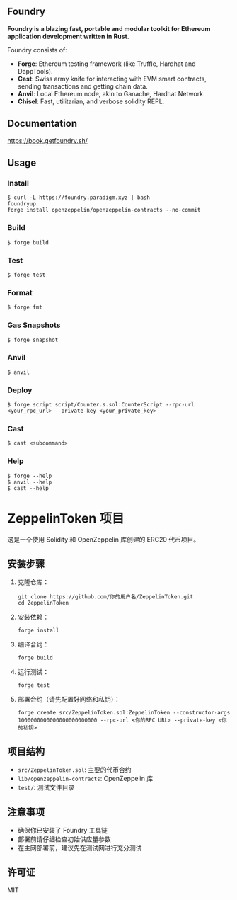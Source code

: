 ## Foundry

**Foundry is a blazing fast, portable and modular toolkit for Ethereum application development written in Rust.**

Foundry consists of:

- **Forge**: Ethereum testing framework (like Truffle, Hardhat and DappTools).
- **Cast**: Swiss army knife for interacting with EVM smart contracts, sending transactions and getting chain data.
- **Anvil**: Local Ethereum node, akin to Ganache, Hardhat Network.
- **Chisel**: Fast, utilitarian, and verbose solidity REPL.

## Documentation

https://book.getfoundry.sh/

## Usage

### Install

```shell
$ curl -L https://foundry.paradigm.xyz | bash
foundryup
forge install openzeppelin/openzeppelin-contracts --no-commit

```

### Build

```shell
$ forge build
```

### Test

```shell
$ forge test
```

### Format

```shell
$ forge fmt
```

### Gas Snapshots

```shell
$ forge snapshot
```

### Anvil

```shell
$ anvil
```

### Deploy

```shell
$ forge script script/Counter.s.sol:CounterScript --rpc-url <your_rpc_url> --private-key <your_private_key>
```

### Cast

```shell
$ cast <subcommand>
```

### Help

```shell
$ forge --help
$ anvil --help
$ cast --help
```

# ZeppelinToken 项目

这是一个使用 Solidity 和 OpenZeppelin 库创建的 ERC20 代币项目。

## 安装步骤

1. 克隆仓库：

   ```
   git clone https://github.com/你的用户名/ZeppelinToken.git
   cd ZeppelinToken
   ```

2. 安装依赖：

   ```
   forge install
   ```

3. 编译合约：

   ```
   forge build
   ```

4. 运行测试：

   ```
   forge test
   ```

5. 部署合约（请先配置好网络和私钥）：
   ```
   forge create src/ZeppelinToken.sol:ZeppelinToken --constructor-args 1000000000000000000000000 --rpc-url <你的RPC URL> --private-key <你的私钥>
   ```

## 项目结构

- `src/ZeppelinToken.sol`: 主要的代币合约
- `lib/openzeppelin-contracts`: OpenZeppelin 库
- `test/`: 测试文件目录

## 注意事项

- 确保你已安装了 Foundry 工具链
- 部署前请仔细检查初始供应量参数
- 在主网部署前，建议先在测试网进行充分测试

## 许可证

MIT
